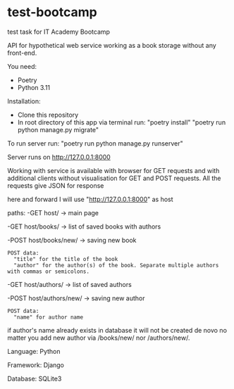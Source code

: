 # test-bootcamp
test task for IT Academy Bootcamp



API for hypothetical web service working as a book storage without any front-end.


You need:
  - Poetry
  - Python 3.11
 
Installation:
  - Clone this repository
  - In root directory of this app via terminal run:
    "poetry install"
    "poetry run python manage.py migrate"

To run server run:
    "poetry run python manage.py runserver"

Server runs on http://127.0.0.1:8000

Working with service is available with browser for GET requests and with additional clients without visualisation for GET and POST requests.
All the requests give JSON for response

here and forward I will use "http://127.0.0.1:8000" as host

paths:
  -GET host/ -> main page
  
  -GET host/books/ -> list of saved books with authors
  
  -POST host/books/new/ -> saving new book
  
    POST data:
      "title" for the title of the book
      "author" for the author(s) of the book. Separate multiple authors with commas or semicolons.
      
  -GET host/authors/ -> list of saved authors
  
  -POST host/authors/new/ -> saving new author
  
    POST data:
      "name" for author name
      
  if author's name already exists in database it will not be created de novo no matter you add new author via /books/new/ nor /authors/new/.

Language: Python

Framework: Django

Database: SQLite3
